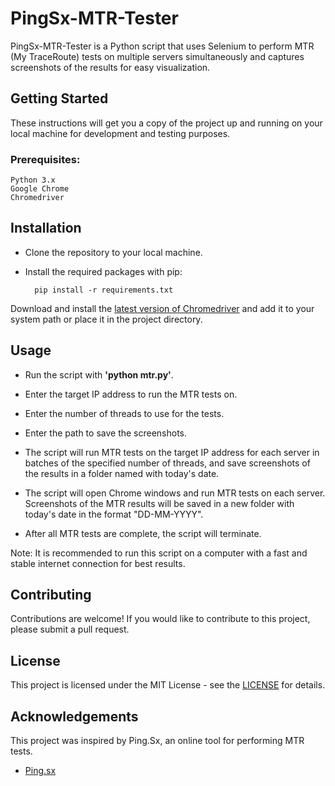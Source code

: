 # PingSx-MTR-Tester

PingSx-MTR-Tester is a Python script that uses Selenium to perform MTR (My TraceRoute) tests on multiple servers simultaneously and captures screenshots of the results for easy visualization.

## Getting Started

These instructions will get you a copy of the project up and running on your local machine for development and testing purposes.

### Prerequisites:

    Python 3.x
    Google Chrome
    Chromedriver

## Installation

* Clone the repository to your local machine.

* Install the required packages with pip:

        pip install -r requirements.txt

Download and install the [latest version of Chromedriver](https://chromedriver.chromium.org/downloads) and add it to your system path or place it in the project directory.

## Usage

* Run the script with **'python mtr.py'**.

* Enter the target IP address to run the MTR tests on.

* Enter the number of threads to use for the tests.

* Enter the path to save the screenshots.

* The script will run MTR tests on the target IP address for each server in batches of the specified number of threads, and save screenshots of the results in a folder named with today's date.

* The script will open Chrome windows and run MTR tests on each server. Screenshots of the MTR results will be saved in a new folder with today's date in the format "DD-MM-YYYY".

* After all MTR tests are complete, the script will terminate.

Note: It is recommended to run this script on a computer with a fast and stable internet connection for best results.
## Contributing

Contributions are welcome! If you would like to contribute to this project, please submit a pull request.
## License

This project is licensed under the MIT License - see the [LICENSE](LICENSE) for details.
## Acknowledgements

This project was inspired by Ping.Sx, an online tool for performing MTR tests.

 - [Ping.sx](https://ping.sx/mtr)
